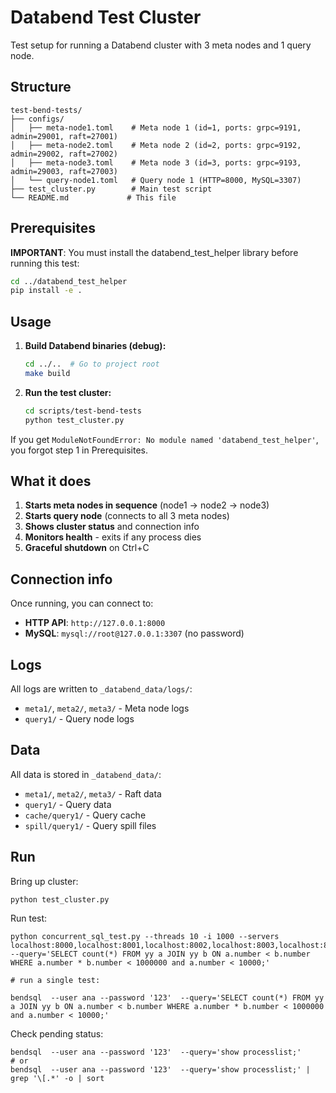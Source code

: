 # Databend Test Cluster

Test setup for running a Databend cluster with 3 meta nodes and 1 query node.

## Structure

```
test-bend-tests/
├── configs/
│   ├── meta-node1.toml    # Meta node 1 (id=1, ports: grpc=9191, admin=29001, raft=27001)
│   ├── meta-node2.toml    # Meta node 2 (id=2, ports: grpc=9192, admin=29002, raft=27002)
│   ├── meta-node3.toml    # Meta node 3 (id=3, ports: grpc=9193, admin=29003, raft=27003)
│   └── query-node1.toml   # Query node 1 (HTTP=8000, MySQL=3307)
├── test_cluster.py        # Main test script
└── README.md             # This file
```

## Prerequisites

**IMPORTANT**: You must install the databend_test_helper library before running this test:

```bash
cd ../databend_test_helper
pip install -e .
```

## Usage

1. **Build Databend binaries (debug):**
   ```bash
   cd ../..  # Go to project root
   make build
   ```

2. **Run the test cluster:**
   ```bash
   cd scripts/test-bend-tests
   python test_cluster.py
   ```

If you get `ModuleNotFoundError: No module named 'databend_test_helper'`, you forgot step 1 in Prerequisites.

## What it does

1. **Starts meta nodes in sequence** (node1 → node2 → node3)
2. **Starts query node** (connects to all 3 meta nodes)
3. **Shows cluster status** and connection info
4. **Monitors health** - exits if any process dies
5. **Graceful shutdown** on Ctrl+C

## Connection info

Once running, you can connect to:
- **HTTP API**: `http://127.0.0.1:8000`
- **MySQL**: `mysql://root@127.0.0.1:3307` (no password)

## Logs

All logs are written to `_databend_data/logs/`:
- `meta1/`, `meta2/`, `meta3/` - Meta node logs
- `query1/` - Query node logs

## Data

All data is stored in `_databend_data/`:
- `meta1/`, `meta2/`, `meta3/` - Raft data
- `query1/` - Query data
- `cache/query1/` - Query cache
- `spill/query1/` - Query spill files


## Run

Bring up cluster:

```
python test_cluster.py
```

Run test:

```
python concurrent_sql_test.py --threads 10 -i 1000 --servers localhost:8000,localhost:8001,localhost:8002,localhost:8003,localhost:8004 --query='SELECT count(*) FROM yy a JOIN yy b ON a.number < b.number WHERE a.number * b.number < 1000000 and a.number < 10000;'

# run a single test:

bendsql  --user ana --password '123'  --query='SELECT count(*) FROM yy a JOIN yy b ON a.number < b.number WHERE a.number * b.number < 1000000 and a.number < 10000;'
```


Check pending status:
```
bendsql  --user ana --password '123'  --query='show processlist;'
# or
bendsql  --user ana --password '123'  --query='show processlist;' | grep '\[.*' -o | sort
```
